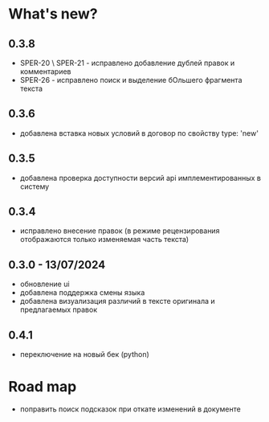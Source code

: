 # What's new?

## 0.3.8
- SPER-20 \ SPER-21 - исправлено добавление дублей правок и комментариев
- SPER-26 - исправлено поиск и выделение бОльшего фрагмента текста

## 0.3.6
- добавлена вставка новых условий в договор по свойству type: 'new'

## 0.3.5
- добавлена проверка доступности версий api имплементированных в систему    

## 0.3.4
- исправлено внесение правок (в режиме рецензирования отображаются только изменяемая часть текста)

## 0.3.0 - 13/07/2024
- обновление ui
- добавлена поддержка смены языка
- добавлена визуализация различий в тексте оригинала и предлагаемых правок


## 0.4.1
- переключение на новый бек (python)


# Road map

- поправить поиск подсказок при откате изменений в документе